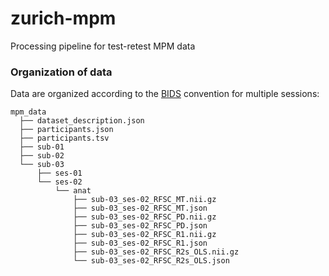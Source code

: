 # zurich-mpm
Processing pipeline for test-retest MPM data

### Organization of data

Data are organized according to the [BIDS](https://bids.neuroimaging.io/) convention for multiple sessions:
~~~
mpm_data
  ├── dataset_description.json
  ├── participants.json
  ├── participants.tsv
  ├── sub-01
  ├── sub-02
  └── sub-03
      ├── ses-01
      └── ses-02
          └── anat
              ├── sub-03_ses-02_RFSC_MT.nii.gz
              ├── sub-03_ses-02_RFSC_MT.json
              ├── sub-03_ses-02_RFSC_PD.nii.gz
              ├── sub-03_ses-02_RFSC_PD.json
              ├── sub-03_ses-02_RFSC_R1.nii.gz
              ├── sub-03_ses-02_RFSC_R1.json
              ├── sub-03_ses-02_RFSC_R2s_OLS.nii.gz
              └── sub-03_ses-02_RFSC_R2s_OLS.json
~~~
